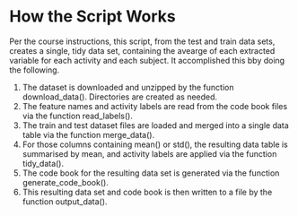 
# How the Script Works
Per the course instructions, this script, from the test and train data sets, creates a 
single, tidy data set, containing the avearge of each extracted variable for each activity 
and each subject. It accomplished this bby doing the following. 
 1. The dataset is downloaded and unzipped by the function download_data(). Directories are
	 created as needed.
 2. The feature names and activity labels are read from the code book files via the function 
	 read_labels().
 3. The train and test dataset files are loaded and merged into a single data table via the
	 function merge_data(). 
 4. For those columns containing mean() or std(), the resulting data table is summarised by mean, 
 	and activity labels are applied via the function tidy_data().
 5. The code book for the resulting data set is generated via the function generate_code_book().
 6. This resulting data set and code book is then written to a file by the function output_data().
